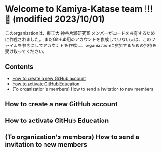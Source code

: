 # Welcome to Kamiya-Katase team !!! 🙌 (modified 2023/10/01)
このorganizationは、東工大 神谷片瀬研究室 メンバーがコードを共有するために作成されました。
まだGitHub用のアカウントを作成していない人は、このファイルを参考にしてアカウントを作成し、organizationに参加するための招待を受け取ってください。

## Contents
- [How to create a new GitHub account](#how-to-create-a-new-gitHub-account)
- [How to activate GitHub Education](#how-to-activate-gitHub-education)
- [(To organization's members) How to send a invitation to new members](#(to-organization's-members)-how-to-send-a-invitation-to-new-members)

## How to create a new GitHub account

## How to activate GitHub Education

## (To organization's members) How to send a invitation to new members
